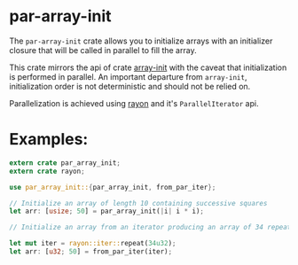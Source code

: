# par-array-init
The `par-array-init` crate allows you to initialize arrays with an initializer closure that will be called in parallel to fill the array.

This crate mirrors the api of crate [array-init](https://crates.io/crates/array-init) with the caveat that initialization is performed in parallel.
An important departure from `array-init`, initialization order is not deterministic and should not be relied on.

Parallelization is achieved using [rayon](https://https://crates.io/crates/rayon) and it's `ParallelIterator` api.

# Examples:
```rust
extern crate par_array_init;
extern crate rayon;

use par_array_init::{par_array_init, from_par_iter};

// Initialize an array of length 10 containing successive squares
let arr: [usize; 50] = par_array_init(|i| i * i);

// Initialize an array from an iterator producing an array of 34 repeated

let mut iter = rayon::iter::repeat(34u32);
let arr: [u32; 50] = from_par_iter(iter);
```
